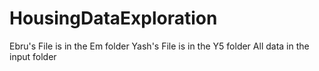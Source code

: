 # HousingDataExploration


Ebru's File is in the Em folder 
Yash's File is in the Y5 folder
All data in the input folder 


